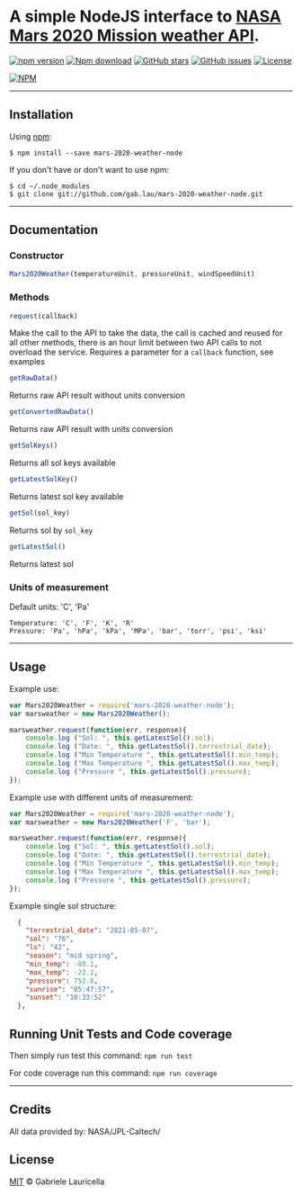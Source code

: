 # A simple NodeJS interface to [NASA Mars 2020 Mission weather API](https://mars.nasa.gov/mars2020/weather/).

[![npm version](https://img.shields.io/npm/v/mars-2020-weather-node.svg)](https://www.npmjs.com/package/mars-2020-weather-node)
[![Npm download](https://img.shields.io/npm/dm/mars-2020-weather-node.svg)](https://www.npmjs.com/package/mars-2020-weather-node)
[![GitHub stars](https://img.shields.io/github/stars/gablau/mars-2020-weather-node.svg)](https://github.com/gablau/mars-2020-weather-node/stargazers)
[![GitHub issues](https://img.shields.io/github/issues/gablau/mars-2020-weather-node.svg)](https://github.com/gablau/mars-2020-weather-node/issues)
[![License](https://img.shields.io/badge/license-MIT-blue.svg)](https://github.com/gablau/mars-2020-weather-node/blob/master/LICENSE)

[![NPM](https://nodei.co/npm/mars-2020-weather-node.png?downloads=true&downloadRank=true&stars=true)](https://www.npmjs.com/package/mars-2020-weather-node)

---

## Installation

Using [npm](https://www.npmjs.com/):

    $ npm install --save mars-2020-weather-node

If you don't have or don't want to use npm:

    $ cd ~/.node_modules
    $ git clone git://github.com/gab.lau/mars-2020-weather-node.git

---

## Documentation

### Constructor
```javascript
Mars2020Weather(temperatureUnit, pressureUnit, windSpeedUnit)
```

### Methods

```javascript
request(callback)
```
Make the call to the API to take the data, the call is cached and reused for all other methods, there is an hour limit between two API calls to not overload the service.
Requires a parameter for a `callback` function, see examples



```javascript
getRawData()
```
Returns raw API result without units conversion

```javascript
getConvertedRawData()
```
Returns raw API result with units conversion

```javascript
getSolKeys()
```
Returns all sol keys available

```javascript
getLatestSolKey()
```
Returns latest sol key available

```javascript
getSol(sol_key)
```
Returns sol by `sol_key`

```javascript
getLatestSol()
```
Returns latest sol


### Units of measurement
  Default units: 'C', 'Pa'

	Temperature: 'C', 'F', 'K', 'R'
	Pressure: 'Pa', 'hPa', 'kPa', 'MPa', 'bar', 'torr', 'psi', 'ksi'

---
## Usage

Example use:
```javascript
var Mars2020Weather = require('mars-2020-weather-node');
var marsweather = new Mars2020Weather();

marsweather.request(function(err, response){
    console.log ("Sol: ", this.getLatestSol().sol);
    console.log ("Date: ", this.getLatestSol().terrestrial_date);
    console.log ("Min Temperature ", this.getLatestSol().min_temp);
    console.log ("Max Temperature ", this.getLatestSol().max_temp);
    console.log ("Pressure ", this.getLatestSol().pressure);
});
```

Example use with different units of measurement:
```javascript
var Mars2020Weather = require('mars-2020-weather-node');
var marsweather = new Mars2020Weather('F', 'bar');

marsweather.request(function(err, response){
    console.log ("Sol: ", this.getLatestSol().sol);
    console.log ("Date: ", this.getLatestSol().terrestrial_date);
    console.log ("Min Temperature ", this.getLatestSol().min_temp);
    console.log ("Max Temperature ", this.getLatestSol().max_temp);
    console.log ("Pressure ", this.getLatestSol().pressure);
});
```

Example single sol structure:
```json
  {
    "terrestrial_date": "2021-05-07",
    "sol": "76",
    "ls": "42",
    "season": "mid spring",
    "min_temp": -80.1,
    "max_temp": -22.2,
    "pressure": 752.8,
    "sunrise": "05:47:57",
    "sunset": "18:33:52"
  }, 

```

## Running Unit Tests and Code coverage

Then simply run test this command: ```npm run test```

For code coverage run this command: ```npm run coverage```

---
## Credits

All data provided by: NASA/JPL-Caltech/

## License

[MIT](LICENSE) © Gabriele Lauricella
